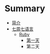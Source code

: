 # Summary

* [简介](README.md)
* [七周七语言](七周七语言/README.md)
   * [Ruby](七周七语言/Ruby/README.md)
       * [第一天](七周七语言/Ruby/第一天.md)
       * 第二天

